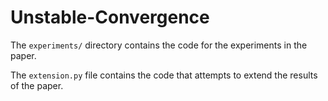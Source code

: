 # Unstable-Convergence

The `experiments/` directory contains the code for the experiments in the paper.

The `extension.py` file contains the code that attempts to extend the results of the paper.